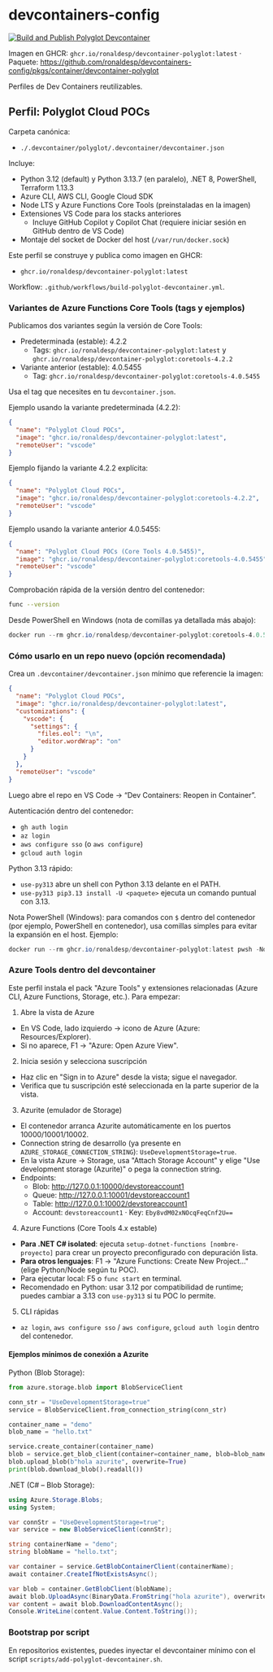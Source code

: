# devcontainers-config

[![Build and Publish Polyglot Devcontainer](https://github.com/ronaldesp/devcontainers-config/actions/workflows/build-polyglot-devcontainer.yml/badge.svg?branch=main)](https://github.com/ronaldesp/devcontainers-config/actions/workflows/build-polyglot-devcontainer.yml)

Imagen en GHCR: `ghcr.io/ronaldesp/devcontainer-polyglot:latest` · Paquete: https://github.com/ronaldesp/devcontainers-config/pkgs/container/devcontainer-polyglot

Perfiles de Dev Containers reutilizables.

## Perfil: Polyglot Cloud POCs

Carpeta canónica:
- `./.devcontainer/polyglot/.devcontainer/devcontainer.json`

Incluye:
- Python 3.12 (default) y Python 3.13.7 (en paralelo), .NET 8, PowerShell, Terraform 1.13.3
- Azure CLI, AWS CLI, Google Cloud SDK
- Node LTS y Azure Functions Core Tools (preinstaladas en la imagen)
- Extensiones VS Code para los stacks anteriores
  - Incluye GitHub Copilot y Copilot Chat (requiere iniciar sesión en GitHub dentro de VS Code)
- Montaje del socket de Docker del host (`/var/run/docker.sock`)

Este perfil se construye y publica como imagen en GHCR:

- `ghcr.io/ronaldesp/devcontainer-polyglot:latest`

Workflow: `.github/workflows/build-polyglot-devcontainer.yml`.

### Variantes de Azure Functions Core Tools (tags y ejemplos)

Publicamos dos variantes según la versión de Core Tools:

- Predeterminada (estable): 4.2.2
  - Tags: `ghcr.io/ronaldesp/devcontainer-polyglot:latest` y `ghcr.io/ronaldesp/devcontainer-polyglot:coretools-4.2.2`
- Variante anterior (estable): 4.0.5455
  - Tag: `ghcr.io/ronaldesp/devcontainer-polyglot:coretools-4.0.5455`

Usa el tag que necesites en tu `devcontainer.json`.

Ejemplo usando la variante predeterminada (4.2.2):

```json
{
  "name": "Polyglot Cloud POCs",
  "image": "ghcr.io/ronaldesp/devcontainer-polyglot:latest",
  "remoteUser": "vscode"
}
```

Ejemplo fijando la variante 4.2.2 explícita:

```json
{
  "name": "Polyglot Cloud POCs",
  "image": "ghcr.io/ronaldesp/devcontainer-polyglot:coretools-4.2.2",
  "remoteUser": "vscode"
}
```

Ejemplo usando la variante anterior 4.0.5455:

```json
{
  "name": "Polyglot Cloud POCs (Core Tools 4.0.5455)",
  "image": "ghcr.io/ronaldesp/devcontainer-polyglot:coretools-4.0.5455",
  "remoteUser": "vscode"
}
```

Comprobación rápida de la versión dentro del contenedor:

```bash
func --version
```

Desde PowerShell en Windows (nota de comillas ya detallada más abajo):

```powershell
docker run --rm ghcr.io/ronaldesp/devcontainer-polyglot:coretools-4.0.5455 bash -lc 'func --version'
```

### Cómo usarlo en un repo nuevo (opción recomendada)

Crea un `.devcontainer/devcontainer.json` mínimo que referencie la imagen:

```json
{
  "name": "Polyglot Cloud POCs",
  "image": "ghcr.io/ronaldesp/devcontainer-polyglot:latest",
  "customizations": {
    "vscode": {
      "settings": {
        "files.eol": "\n",
        "editor.wordWrap": "on"
      }
    }
  },
  "remoteUser": "vscode"
}
```

Luego abre el repo en VS Code → “Dev Containers: Reopen in Container”.

Autenticación dentro del contenedor:
- `gh auth login`
- `az login`
- `aws configure sso` (o `aws configure`)
- `gcloud auth login`

Python 3.13 rápido:
- `use-py313` abre un shell con Python 3.13 delante en el PATH.
- `use-py313 pip3.13 install -U <paquete>` ejecuta un comando puntual con 3.13.

Nota PowerShell (Windows): para comandos con `$` dentro del contenedor (por ejemplo, PowerShell en contenedor), usa comillas simples para evitar la expansión en el host. Ejemplo:

```powershell
docker run --rm ghcr.io/ronaldesp/devcontainer-polyglot:latest pwsh -NoLogo -Command '$PSVersionTable.PSVersion'
```

### Azure Tools dentro del devcontainer

Este perfil instala el pack "Azure Tools" y extensiones relacionadas (Azure CLI, Azure Functions, Storage, etc.). Para empezar:

1) Abre la vista de Azure
  - En VS Code, lado izquierdo → icono de Azure (Azure: Resources/Explorer).
  - Si no aparece, F1 → "Azure: Open Azure View".

2) Inicia sesión y selecciona suscripción
  - Haz clic en "Sign in to Azure" desde la vista; sigue el navegador.
  - Verifica que tu suscripción esté seleccionada en la parte superior de la vista.

3) Azurite (emulador de Storage)
  - El contenedor arranca Azurite automáticamente en los puertos 10000/10001/10002.
  - Connection string de desarrollo (ya presente en `AZURE_STORAGE_CONNECTION_STRING`): `UseDevelopmentStorage=true`.
  - En la vista Azure → Storage, usa "Attach Storage Account" y elige "Use development storage (Azurite)" o pega la connection string.
  - Endpoints:
    - Blob: http://127.0.0.1:10000/devstoreaccount1
    - Queue: http://127.0.0.1:10001/devstoreaccount1
    - Table: http://127.0.0.1:10002/devstoreaccount1
    - Account: `devstoreaccount1` · Key: `Eby8vdM02xNOcqFeqCnf2U==`

4) Azure Functions (Core Tools 4.x estable)
  - **Para .NET C# isolated**: ejecuta `setup-dotnet-functions [nombre-proyecto]` para crear un proyecto preconfigurado con depuración lista.
  - **Para otros lenguajes**: F1 → "Azure Functions: Create New Project..." (elige Python/Node según tu POC).
  - Para ejecutar local: F5 o `func start` en terminal.
  - Recomendado en Python: usar 3.12 por compatibilidad de runtime; puedes cambiar a 3.13 con `use-py313` si tu POC lo permite.

5) CLI rápidas
  - `az login`, `aws configure sso` / `aws configure`, `gcloud auth login` dentro del contenedor.

#### Ejemplos mínimos de conexión a Azurite

Python (Blob Storage):

```python
from azure.storage.blob import BlobServiceClient

conn_str = "UseDevelopmentStorage=true"
service = BlobServiceClient.from_connection_string(conn_str)

container_name = "demo"
blob_name = "hello.txt"

service.create_container(container_name)
blob = service.get_blob_client(container=container_name, blob=blob_name)
blob.upload_blob(b"hola azurite", overwrite=True)
print(blob.download_blob().readall())
```

.NET (C# – Blob Storage):

```csharp
using Azure.Storage.Blobs;
using System;

var connStr = "UseDevelopmentStorage=true";
var service = new BlobServiceClient(connStr);

string containerName = "demo";
string blobName = "hello.txt";

var container = service.GetBlobContainerClient(containerName);
await container.CreateIfNotExistsAsync();

var blob = container.GetBlobClient(blobName);
await blob.UploadAsync(BinaryData.FromString("hola azurite"), overwrite: true);
var content = await blob.DownloadContentAsync();
Console.WriteLine(content.Value.Content.ToString());
```

### Bootstrap por script

En repositorios existentes, puedes inyectar el devcontainer mínimo con el script `scripts/add-polyglot-devcontainer.sh`.
